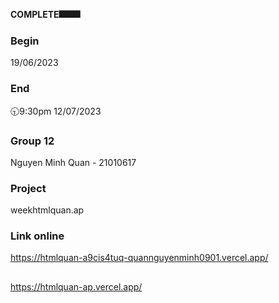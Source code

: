 **COMPLETE🎆🎆🎆** 
### Begin
19/06/2023
### End
🕤9:30pm 12/07/2023
### Group 12
Nguyen Minh Quan - 21010617
### Project
weekhtmlquan.ap
### Link online
https://htmlquan-a9cis4tuq-quannguyenminh0901.vercel.app/
##
https://htmlquan-ap.vercel.app/
